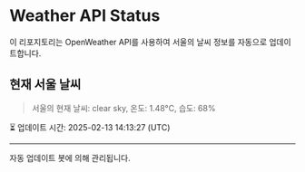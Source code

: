 
# Weather API Status

이 리포지토리는 OpenWeather API를 사용하여 서울의 날씨 정보를 자동으로 업데이트합니다.

## 현재 서울 날씨
> 서울의 현재 날씨: clear sky, 온도: 1.48°C, 습도: 68%

⏳ 업데이트 시간: 2025-02-13 14:13:27 (UTC)

---
자동 업데이트 봇에 의해 관리됩니다.
